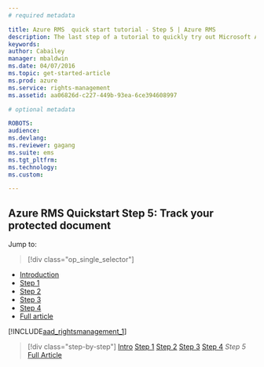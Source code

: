 ```yaml
---
# required metadata

title: Azure RMS  quick start tutorial - Step 5 | Azure RMS
description: The last step of a tutorial to quickly try out Microsoft Azure Rights Management for your organization with just 5 steps that should take you less than 15 minutes.
keywords:
author: Cabailey
manager: mbaldwin
ms.date: 04/07/2016
ms.topic: get-started-article
ms.prod: azure
ms.service: rights-management
ms.assetid: aa06826d-c227-449b-93ea-6ce394608997

# optional metadata

ROBOTS: 
audience:
ms.devlang:
ms.reviewer: gagang
ms.suite: ems
ms.tgt_pltfrm:
ms.technology:
ms.custom:

---
```



## Azure RMS Quickstart Step 5: Track your protected document


Jump to: 
> [!div class="op_single_selector"]
- [Introduction](rms-quickstart-intro.md)
- [Step 1](rms-quickstart-step1.md)
- [Step 2](rms-quickstart-step2.md)
- [Step 3](rms-quickstart-step3.md)
- [Step 4](rms-quickstart-step4.md)
- [Full article](rms-quickstart.md)

[!INCLUDE[aad_rightsmanagement_1](../includes/rms-quickstart-step5-include.md)] 

>[!div class="step-by-step"]
[Intro](rms-quickstart-intro.md)
[Step 1](rms-quickstart-step1.md)
[Step 2](rms-quickstart-step2.md)
[Step 3](rms-quickstart-step3.md)
[Step 4](rms-quickstart-step4.md)
*Step 5*
[Full Article](rms-quickstart.md)